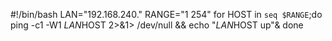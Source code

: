#!/bin/bash
LAN="192.168.240."
RANGE="1 254"
for HOST in `seq $RANGE`;do
	ping -c1 -W1 $LAN$HOST 2>&1> /dev/null && echo "$LAN$HOST up"&
done
